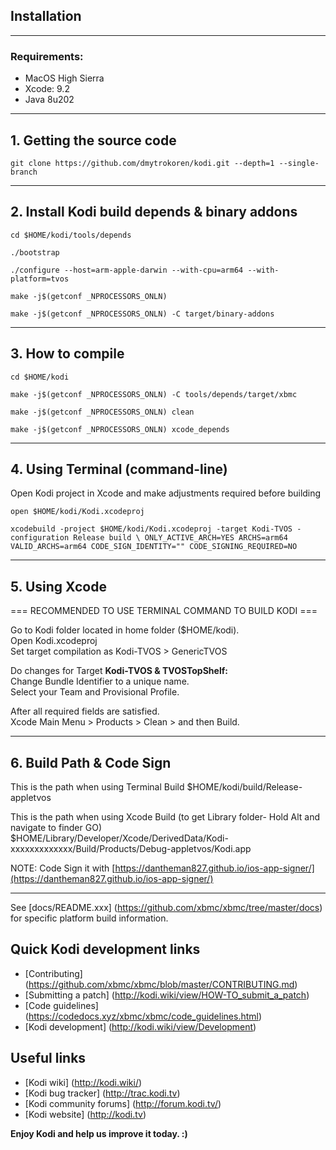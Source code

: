 ## Installation

-----------------------------------------------------------------------------
### Requirements: ###

- MacOS High Sierra
- Xcode: 9.2
- Java 8u202

-----------------------------------------------------------------------------
**1. Getting the source code**
-----------------------------------------------------------------------------
```
git clone https://github.com/dmytrokoren/kodi.git --depth=1 --single-branch
```
-----------------------------------------------------------------------------
**2. Install Kodi build depends & binary addons**
-----------------------------------------------------------------------------
```
cd $HOME/kodi/tools/depends
```
```
./bootstrap
```
```
./configure --host=arm-apple-darwin --with-cpu=arm64 --with-platform=tvos
```
```
make -j$(getconf _NPROCESSORS_ONLN)
```
```
make -j$(getconf _NPROCESSORS_ONLN) -C target/binary-addons
```
-----------------------------------------------------------------------------
**3. How to compile**
-----------------------------------------------------------------------------
```
cd $HOME/kodi
```
```
make -j$(getconf _NPROCESSORS_ONLN) -C tools/depends/target/xbmc
```
```
make -j$(getconf _NPROCESSORS_ONLN) clean
```
```
make -j$(getconf _NPROCESSORS_ONLN) xcode_depends
```
-----------------------------------------------------------------------------
**4. Using Terminal (command-line)**
-----------------------------------------------------------------------------
Open Kodi project in Xcode and make adjustments required before building
```
open $HOME/kodi/Kodi.xcodeproj
```
```
xcodebuild -project $HOME/kodi/Kodi.xcodeproj -target Kodi-TVOS -configuration Release build \ ONLY_ACTIVE_ARCH=YES ARCHS=arm64 VALID_ARCHS=arm64 CODE_SIGN_IDENTITY="" CODE_SIGNING_REQUIRED=NO
```
-----------------------------------------------------------------------------
**5. Using Xcode**
-----------------------------------------------------------------------------
=== RECOMMENDED TO USE TERMINAL COMMAND TO BUILD KODI ===

Go to Kodi folder located in home folder ($HOME/kodi).<br>
Open Kodi.xcodeproj
<br>
Set target compilation as Kodi-TVOS > GenericTVOS<br>

Do changes for Target <b>Kodi-TVOS & TVOSTopShelf:</b><br>
Change Bundle Identifier to a unique name.<br>
Select your Team and Provisional Profile.

After all required fields are satisfied.<br>
Xcode Main Menu > Products > Clean > and then Build.

-----------------------------------------------------------------------------
**6. Build Path & Code Sign**
-----------------------------------------------------------------------------
This is the path when using Terminal Build
    $HOME/kodi/build/Release-appletvos
    
This is the path when using Xcode Build (to get Library folder- Hold Alt and navigate to finder GO)<br>
    $HOME/Library/Developer/Xcode/DerivedData/Kodi-xxxxxxxxxxxxx/Build/Products/Debug-appletvos/Kodi.app

NOTE: Code Sign it with [https://dantheman827.github.io/ios-app-signer/](https://dantheman827.github.io/ios-app-signer/)

-----------------------------------------------------------------------------

See [docs/README.xxx] (https://github.com/xbmc/xbmc/tree/master/docs) for specific platform build information.

## Quick Kodi development links

* [Contributing] (https://github.com/xbmc/xbmc/blob/master/CONTRIBUTING.md)
* [Submitting a patch] (http://kodi.wiki/view/HOW-TO_submit_a_patch)
* [Code guidelines] (https://codedocs.xyz/xbmc/xbmc/code_guidelines.html)
* [Kodi development] (http://kodi.wiki/view/Development)

## Useful links

* [Kodi wiki] (http://kodi.wiki/)
* [Kodi bug tracker] (http://trac.kodi.tv)
* [Kodi community forums] (http://forum.kodi.tv/)
* [Kodi website] (http://kodi.tv)

**Enjoy Kodi and help us improve it today. :)**

